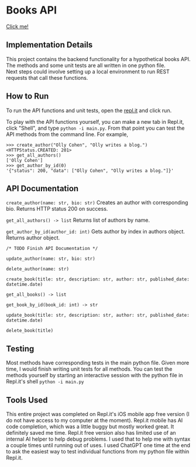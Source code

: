 # Books API

[Click me!](https://replit.com/@ollycohen/Books-API?s=app)

## Implementation Details

This project contains the backend functionality for a hypothetical books API.
The methods and some unit tests are all written in one python file.   
Next steps could involve setting up a local environment to run REST requests that call these functions. 

## How to Run

To run the API functions and unit tests, open the [repl.it](https://replit.com/@ollycohen/Books-API?s=app) and click run.

To play with the API functions yourself, you can make a new tab in Repl.it, click "Shell", and type `python -i main.py`. 
From that point you can test the API methods from the command line. For example, 
```
>>> create_author("Olly Cohen", "Olly writes a blog.")
<HTTPStatus.CREATED: 201>
>>> get_all_authors()
['Olly Cohen']
>>> get_author_by_id(0)
'{"status": 200, "data": ["Olly Cohen", "Olly writes a blog."]}'
```

## API Documentation
`create_author(name: str, bio: str)` 
Creates an author with corresponding bio. Returns HTTP status 200 on success. 

`get_all_authors() -> list`
Returns list of authors by name.

`get_author_by_id(author_id: int)` 
Gets author by index in authors object. Returns author object.

`/* TODO Finish API Documentation */`

`update_author(name: str, bio: str)` 

`delete_author(name: str)`

`create_book(title: str, description: str, author: str,
                published_date: datetime.date)`

`get_all_books() -> list`

`get_book_by_id(book_id: int) -> str`

`update_book(title: str, description: str, author: str,
                published_date: datetime.date)`

`delete_book(title)`

## Testing

Most methods have corresponding tests in the main python file. Given more time, I would finish writing unit tests for all methods.
You can test the methods yourself by starting an interactive session with the python file in Repl.it's shell `python -i main.py`

## Tools Used

This entire project was completed on Repl.it's iOS mobile app free version (I do not have access to my computer at the moment). 
Repl.it mobile has AI code completion, which was a little buggy but mostly worked great. It definitely saved me time. 
Repl.it free version also has limited use of an internal AI helper to help debug problems. I used that to help me with syntax a couple times until running out of uses.
I used ChatGPT one time at the end to ask the easiest way to test individual functions from my python file within Repl.it.
